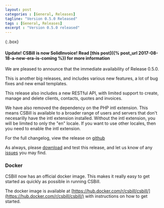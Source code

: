 ```yaml
---
layout: post
categories : [General, Releases]
tagline: "Version 0.5.0 Released"
tags : [General, Releases]
excerpt : "Version 0.5.0 released"
---
```


{:.box}
#### Update! CSBill is now SolidInvoice! Read [this post]({% post_url 2017-08-18-a-new-era-is-coming %}) for more information

We are pleased to announce that the immediate availability of Release 0.5.0.

This is another big releases, and includes various new features, a lot of bug fixes and new email templates.

This release also includes a new RESTful API, with limited support to create, manage and delete clients, contacts, quotes and invoices.

We have also removed the dependency on the PHP intl extension. This means CSBill is available to a broader range of users and servers that don't necesarilly have the intl extension installed.
Without the intl extension, you will be limited to only the "en" locale. If you want to use other locales, then you need to enable the intl extension.

For the full changelog, view the release on [github](https://github.com/CSBill/CSBill/releases/tag/0.5.0)

As always, please [download](https://github.com/CSBill/CSBill/releases/tag/0.5.0) and test this release, and let us know of any [issues](https://github.com/CSBill/CSBill/issues) you may find.

<h3>Docker</h3>

CSBill now has an official docker image. This makes it really easy to get started as quickly as possible in running CSBill.

The docker image is available at [https://hub.docker.com/r/csbill/csbill/](https://hub.docker.com/r/csbill/csbill/) with instructions on how to get started.
